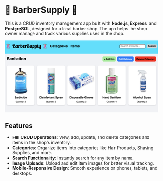# 💈 BarberSupply 💈

This is a CRUD inventory management app built with **Node.js**, **Express**, and **PostgreSQL**, designed for a local barber shop. The app helps the shop owner manage and track various supplies used in the shop.

<p align="center">
  <img src="./barber.png"/>
</p>

## Features

- **Full CRUD Operations**: View, add, update, and delete categories and items in the shop's inventory.
- **Categories**: Organize items into categories like Hair Products, Shaving Supplies, and more.
- **Search Functionality**: Instantly search for any item by name.
- **Image Uploads**: Upload and edit item images for better visual tracking.
- **Mobile-Responsive Design**: Smooth experience on phones, tablets, and desktops.
